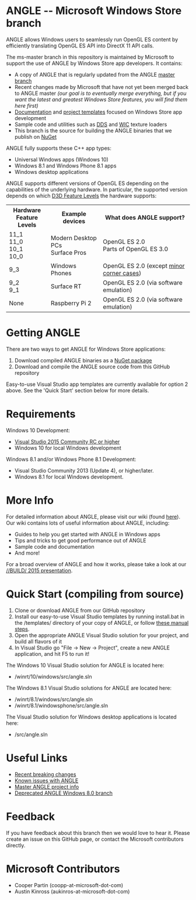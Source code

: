 ANGLE -- Microsoft Windows Store branch
=====
ANGLE allows Windows users to seamlessly run OpenGL ES content by efficiently translating 
OpenGL ES API into DirectX 11 API calls.

The ms-master branch in this repository is maintained by Microsoft to support 
the use of ANGLE by Windows Store app developers. It contains:

- A copy of ANGLE that is regularly updated from the ANGLE 
  [master branch](https://code.google.com/p/angleproject)
- Recent changes made by Microsoft that have not yet been merged back to ANGLE master 
  _(our goal is to eventually merge everything, but if you want the latest and greatest 
  Windows Store features, you will find them here first)_
- [Documentation](https://github.com/MSOpenTech/angle/wiki) and 
  [project templates](https://github.com/MSOpenTech/angle/tree/ms-master/templates) 
  focused on Windows Store app development
- Sample code and utilities such as 
  [DDS](https://github.com/MSOpenTech/angle/wiki/Loading-textures-from-dds-files) and 
  [WIC](https://github.com/MSOpenTech/angle/wiki/Loading-textures-from-image-files) 
  texture loaders
- This branch is the source for building the ANGLE binaries that we publish on 
  [NuGet](https://www.nuget.org/packages/ANGLE.WindowsStore)

ANGLE fully supports these C++ app types:
- Universal Windows apps (Windows 10)
- Windows 8.1 and Windows Phone 8.1 apps
- Windows desktop applications

ANGLE supports different versions of OpenGL ES depending on the capabilities of the underlying hardware. 
In particular, the supported version depends on which 
[D3D Feature Levels](https://msdn.microsoft.com/en-us/library/windows/desktop/ff476876%28v=vs.85%29.aspx) 
the hardware supports:

<table>
<tr>
<th>Hardware<br>Feature Levels</th>
<th>Example devices</th>
<th>What does ANGLE support?</th>
</tr>
<tr>
<td>
11_1<br>
11_0<br>
10_1<br>
10_0<br>
</td>
<td>Modern Desktop PCs<br>Surface Pros</td>
<td>OpenGL ES 2.0<br> Parts of OpenGL ES 3.0</td>
</tr>
<tr>
<td>
9_3
</td>
<td>Windows Phones</td>
<td>OpenGL ES 2.0 (except <a href=https://github.com/MSOpenTech/angle/wiki/Known-Issues>minor corner cases</a>)</td>
</tr>
<tr>
<td>
9_2<br>
9_1
</td>
<td>Surface RT</td>
<td>OpenGL ES 2.0 (via software emulation)</td>
</tr>
<tr>
<td>
None
</td>
<td>Raspberry Pi 2</td>
<td>OpenGL ES 2.0 (via software emulation)</td>
</tr>
</table>

Getting ANGLE
=====

There are two ways to get ANGLE for Windows Store applications:
  1. Download compiled ANGLE binaries as a [NuGet package](http://github.com/MSOpenTech/angle/wiki/How-To-Use-the-ANGLE-NuGet-Package)
  2. Download and compile the ANGLE source code from this GitHub repository

Easy-to-use Visual Studio app templates are currently available for option 2 above. See the 'Quick Start' section below for more details.

Requirements
=====

Windows 10 Development:
* [Visual Studio 2015 Community RC or higher](https://www.visualstudio.com/downloads/visual-studio-2015-downloads-vs.aspx)
* Windows 10 for local Windows development

Windows 8.1 and/or Windows Phone 8.1 Development:
* Visual Studio Community 2013 (Update 4), or higher/later.
* Windows 8.1 for local Windows development.

More Info
=====

For detailed information about ANGLE, please visit our wiki (found [here](https://github.com/MSOpenTech/angle/wiki)). Our wiki 
contains lots of useful information about ANGLE, including:

- Guides to help you get started with ANGLE in Windows apps
- Tips and tricks to get good performance out of ANGLE
- Sample code and documentation
- And more!

For a broad overview of ANGLE and how it works, please take a look at our [//BUILD/ 2015 presentation](http://channel9.msdn.com/Events/Build/2015/3-686).

Quick Start (compiling from source)
=====
1. Clone or download ANGLE from our GitHub repository
2. Install our easy-to-use Visual Studio templates by running install.bat in the /templates/ directory of your copy of ANGLE, or follow [these manual steps](https://github.com/MSOpenTech/angle/wiki/Installing-Templates).
3. Open the appropriate ANGLE Visual Studio solution for your project, and build all flavors of it
4. In Visual Studio go "File -> New -> Project", create a new ANGLE application, and hit F5 to run it!

The Windows 10 Visual Studio solution for ANGLE is located here:
* /winrt/10/windows/src/angle.sln

The Windows 8.1 Visual Studio solutions for ANGLE are located here:

* /winrt/8.1/windows/src/angle.sln
* /winrt/8.1/windowsphone/src/angle.sln

The Visual Studio solution for Windows desktop applications is located here:

* /src/angle.sln

Useful Links
=====
- [Recent breaking changes](https://github.com/MSOpenTech/angle/wiki/breaking-changes)
- [Known issues with ANGLE](https://github.com/MSOpenTech/angle/wiki/known-issues)
- [Master ANGLE project info](https://code.google.com/p/angleproject/)
- [Deprecated ANGLE Windows 8.0 branch](https://github.com/MSOpenTech/angle-win8.0)

Feedback
=====
If you have feedback about this branch then we would love to hear it. Please 
create an issue on this GitHub page, or contact the Microsoft contributors directly.

Microsoft Contributors
=====
- Cooper Partin (coopp-at-microsoft-dot-com)
- Austin Kinross (aukinros-at-microsoft-dot-com)
